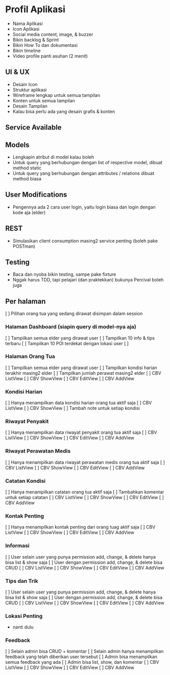 # Profil Aplikasi
- Nama Aplikasi
- Icon Aplikasi
- Social media content, image, & buzzer
- Bikin backlog & Sprint
- Bikin How To dan dokumentasi
- Bikin timeline
- Video profile panti asuhan (2 menit)

## UI & UX
- Desain Icon
- Struktur aplikasi
- Wireframe lengkap untuk semua tampilan
- Konten untuk semua tampilan
- Desain Tampilan
- Kalau bisa perlu ada yang desain grafis & konten

## Service Available


## Models
- Lengkapin atribut di model kalau boleh
- Untuk query yang berhubungan dengan list of respective model, dibuat method static
- Untuk query yang berhubungan dengan attributes / relations dibuat method biasa

## User Modifications
- Pengennya ada 2 cara user login, yaitu login biasa dan login dengan kode  aja (elder)

## REST
- Simulasikan client consumption masing2 service penting (boleh pake POSTman)

## Testing
- Baca dan nyoba bikin testing, sampe pake fixture
- Nggak harus TDD, tapi pelajari (dan praktekkan) bukunya Percival boleh juga

## Per halaman
[ ] Pilihan orang tua yang sedang dirawat disimpan dalam session

### Halaman Dashboard (siapin query di model-nya aja)
[ ] Tampilkan semua elder yang dirawat user
[ ] Tampilkan 10 info & tips terbaru
[ ] Tampilkan 10 POI terdekat dengan lokasi user
[ ]

### Halaman Orang Tua
[ ] Tampilkan semua elder yang dirawat user
[ ] Tampilkan kondisi harian terakhir masing2 elder
[ ] Tampilkan jumlah perawat masing2 elder
[ ] CBV ListView
[ ] CBV ShowView
[ ] CBV EditView
[ ] CBV AddView

### Kondisi Harian
[ ] Hanya menampilkan data kondisi harian orang tua aktif saja
[ ] CBV ListView
[ ] CBV ShowView
[ ] Tambah note untuk setiap kondisi

### Riwayat Penyakit
[ ] Hanya menampilkan data riwayat penyakit orang tua aktif saja
[ ] CBV ListView
[ ] CBV ShowView
[ ] CBV EditView
[ ] CBV AddView

### Riwayat Perawatan Medis
[ ] Hanya menampilkan data riwayat perawatan medis orang tua aktif saja
[ ] CBV ListView
[ ] CBV ShowView
[ ] CBV EditView
[ ] CBV AddView

### Catatan Kondisi
[ ] Hanya menampilkan catatan orang tua aktif saja
[ ] Tambahkan komentar untuk setiap catatan
[ ] CBV ListView
[ ] CBV ShowView
[ ] CBV EditView
[ ] CBV AddView

### Kontak Penting
[ ] Hanya menampilkan kontak penting dari orang tuag aktif saja
[ ] CBV ListView
[ ] CBV ShowView
[ ] CBV EditView
[ ] CBV AddView

### Informasi
[ ] User selain user yang punya permission add, change, & delete hanya bisa list & show saja
[ ] User dengan permission add, change, & delete bisa CRUD
[ ] CBV ListView
[ ] CBV ShowView
[ ] CBV EditView
[ ] CBV AddView

### Tips dan Trik
[ ] User selain user yang punya permission add, change, & delete hanya bisa list & show saja
[ ] User dengan permission add, change, & delete bisa CRUD
[ ] CBV ListView
[ ] CBV ShowView
[ ] CBV EditView
[ ] CBV AddView

### Lokasi Penting
- nanti dulu

### Feedback
[ ] Selain admin bisa CRUD + komentar
[ ] Selain admin hanya menampilkan feedback yang telah diberikan user tersebut
[ ] Admin bisa menampilkan semua feedback yang ada
[ ] Admin bisa list, show, dan komentar
[ ] CBV ListView
[ ] CBV ShowView
[ ] CBV EditView
[ ] CBV AddView